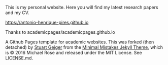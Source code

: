 This is my personal website. Here you will find my latest research papers and my CV.

https://antonio-henrique-pires.github.io

Thanks to academicpages/academicpages.github.io

A Github Pages template for academic websites. This was forked (then detached) by [Stuart Geiger](https://github.com/staeiou) from the [Minimal Mistakes Jekyll Theme](https://mmistakes.github.io/minimal-mistakes/), which is © 2016 Michael Rose and released under the MIT License. See LICENSE.md.
